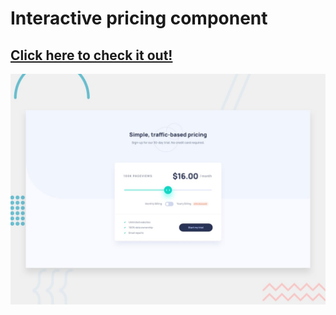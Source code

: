 # Interactive pricing component
<h2><a href="https://arbaz93.github.io/Interactive-pricing-component/">Click here to check it out!</a></h2>
<img src="./design/desktop-preview.jpg">
